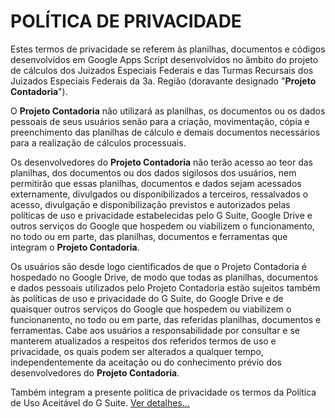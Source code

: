 # **POLÍTICA DE PRIVACIDADE**

Estes termos de privacidade se referem às planilhas, documentos e códigos desenvolvidos em Google Apps Script desenvolvidos no âmbito do projeto de cálculos dos Juizados Especiais Federais e das Turmas Recursais dos Juizados Especiais Federais da 3a. Região (doravante designado "**Projeto Contadoria**").

O **Projeto Contadoria** não utilizará as planilhas, os documentos ou os dados pessoais de seus usuários senão para a criação, movimentação, cópia e preenchimento das planilhas de cálculo e demais documentos necessários para a realização de cálculos processuais.

Os desenvolvedores do **Projeto Contadoria** não terão acesso ao teor das planilhas, dos documentos ou dos dados sigilosos dos usuários, nem permitirão que essas planilhas, documentos e dados sejam acessados externamente, divulgados ou disponibilizados a terceiros, ressalvados o acesso, divulgação e disponibilização previstos e autorizados pelas políticas de uso e privacidade estabelecidas pelo G Suite, Google Drive e outros serviços do Google que hospedem ou viabilizem o funcionamento, no todo ou em parte, das planilhas, documentos e ferramentas que integram o **Projeto Contadoria**.

Os usuários são desde logo cientificados de que o Projeto Contadoria é hospedado no Google Drive, de modo que todas as planilhas, documentos e dados pessoais utilizados pelo Projeto Contadoria estão sujeitos também às políticas de uso e privacidade do G Suite, do Google Drive e de quaisquer outros serviços do Google que hospedem ou viabilizem o funcionanento, no todo ou em parte, das referidas planilhas, documentos e ferramentas. Cabe aos usuários a responsabilidade por consultar e se manterem atualizados a respeitos dos referidos termos de uso e privacidade, os quais podem ser alterados a qualquer tempo, independentemente da aceitação ou do conhecimento prévio dos desenvolvedores do **Projeto Contadoria**.

Também integram a presente política de privacidade os termos da Política de Uso Aceitável do G Suite. [Ver detalhes...](https://gsuite.google.com/terms/use_policy.html)
